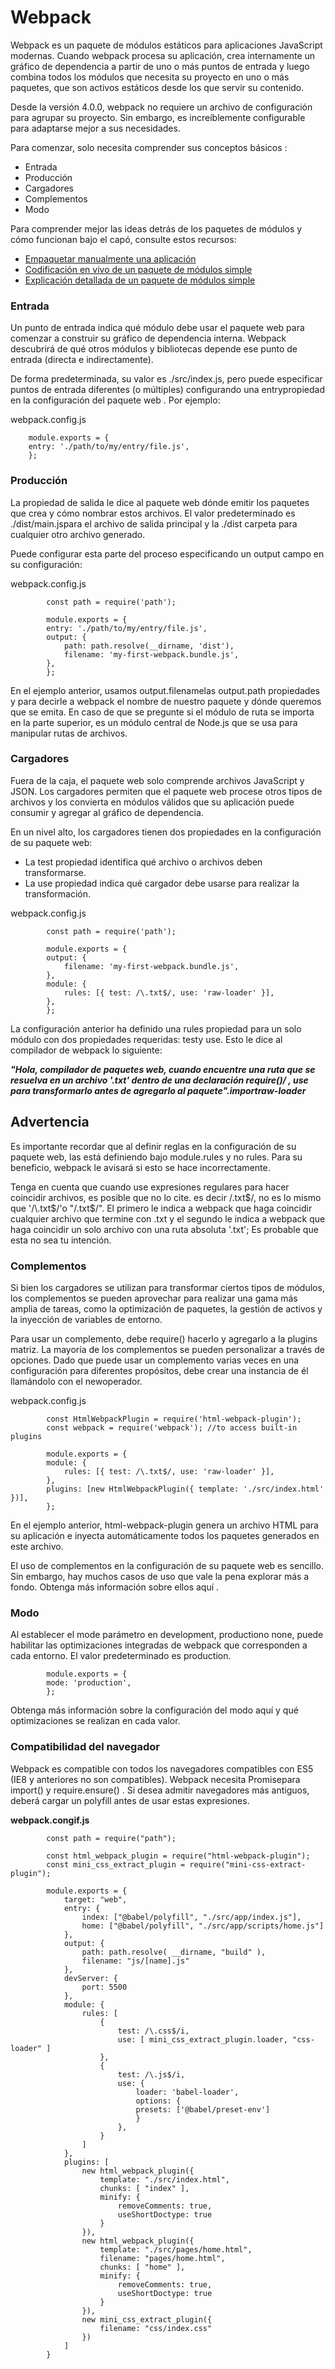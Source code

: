 # Webpack

Webpack es un paquete de módulos estáticos para aplicaciones JavaScript modernas. Cuando webpack procesa su aplicación, crea internamente un gráfico de dependencia a partir de uno o más puntos de entrada y luego combina todos los módulos que necesita su proyecto en uno o más paquetes, que son activos estáticos desde los que servir su contenido.

Desde la versión 4.0.0, webpack no requiere un archivo de configuración para agrupar su proyecto. Sin embargo, es increíblemente configurable para adaptarse mejor a sus necesidades.

Para comenzar, solo necesita comprender sus conceptos básicos :

- Entrada
- Producción
- Cargadores
- Complementos
- Modo

Para comprender mejor las ideas detrás de los paquetes de módulos y cómo funcionan bajo el capó, consulte estos recursos:

- [Empaquetar manualmente una aplicación](https://www.youtube.com/watch?v=UNMkLHzofQI)
- [Codificación en vivo de un paquete de módulos simple](https://youtu.be/Gc9-7PBqOC8)
- [Explicación detallada de un paquete de módulos simple](https://github.com/ronami/minipack.git)

### Entrada
Un punto de entrada indica qué módulo debe usar el paquete web para comenzar a construir su gráfico de dependencia interna. Webpack descubrirá de qué otros módulos y bibliotecas depende ese punto de entrada (directa e indirectamente).

De forma predeterminada, su valor es ./src/index.js, pero puede especificar puntos de entrada diferentes (o múltiples) configurando una entrypropiedad en la configuración del paquete web . Por ejemplo:

webpack.config.js

        module.exports = {
        entry: './path/to/my/entry/file.js',
        };

### Producción
La propiedad de salida le dice al paquete web dónde emitir los paquetes que crea y cómo nombrar estos archivos. El valor predeterminado es ./dist/main.jspara el archivo de salida principal y la ./dist carpeta para cualquier otro archivo generado.

Puede configurar esta parte del proceso especificando un output campo en su configuración:

webpack.config.js

            const path = require('path');

            module.exports = {
            entry: './path/to/my/entry/file.js',
            output: {
                path: path.resolve(__dirname, 'dist'),
                filename: 'my-first-webpack.bundle.js',
            },
            };

En el ejemplo anterior, usamos output.filenamelas output.path propiedades y para decirle a webpack el nombre de nuestro paquete y dónde queremos que se emita. En caso de que se pregunte si el módulo de ruta se importa en la parte superior, es un módulo central de Node.js que se usa para manipular rutas de archivos.

### Cargadores
Fuera de la caja, el paquete web solo comprende archivos JavaScript y JSON. Los cargadores permiten que el paquete web procese otros tipos de archivos y los convierta en módulos válidos que su aplicación puede consumir y agregar al gráfico de dependencia.

En un nivel alto, los cargadores tienen dos propiedades en la configuración de su paquete web:

- La test propiedad identifica qué archivo o archivos deben transformarse.
- La use propiedad indica qué cargador debe usarse para realizar la transformación.

webpack.config.js

            const path = require('path');

            module.exports = {
            output: {
                filename: 'my-first-webpack.bundle.js',
            },
            module: {
                rules: [{ test: /\.txt$/, use: 'raw-loader' }],
            },
            };

La configuración anterior ha definido una rules propiedad para un solo módulo con dos propiedades requeridas: testy use. Esto le dice al compilador de webpack lo siguiente:

***"Hola, compilador de paquetes web, cuando encuentre una ruta que se resuelva en un archivo '.txt' dentro de una declaración require()/ , use para transformarlo antes de agregarlo al paquete".importraw-loader***

## Advertencia
Es importante recordar que al definir reglas en la configuración de su paquete web, las está definiendo bajo module.rules y no rules. Para su beneficio, webpack le avisará si esto se hace incorrectamente.

Tenga en cuenta que cuando use expresiones regulares para hacer coincidir archivos, es posible que no lo cite. es decir /\.txt$/, no es lo mismo que '/\.txt$/'o "/\.txt$/". El primero le indica a webpack que haga coincidir cualquier archivo que termine con .txt y el segundo le indica a webpack que haga coincidir un solo archivo con una ruta absoluta '.txt'; Es probable que esta no sea tu intención.

### Complementos
Si bien los cargadores se utilizan para transformar ciertos tipos de módulos, los complementos se pueden aprovechar para realizar una gama más amplia de tareas, como la optimización de paquetes, la gestión de activos y la inyección de variables de entorno.

Para usar un complemento, debe require() hacerlo y agregarlo a la plugins matriz. La mayoría de los complementos se pueden personalizar a través de opciones. Dado que puede usar un complemento varias veces en una configuración para diferentes propósitos, debe crear una instancia de él llamándolo con el newoperador.

webpack.config.js

            const HtmlWebpackPlugin = require('html-webpack-plugin');
            const webpack = require('webpack'); //to access built-in plugins

            module.exports = {
            module: {
                rules: [{ test: /\.txt$/, use: 'raw-loader' }],
            },
            plugins: [new HtmlWebpackPlugin({ template: './src/index.html' })],
            };

En el ejemplo anterior, html-webpack-plugin genera un archivo HTML para su aplicación e inyecta automáticamente todos los paquetes generados en este archivo.

El uso de complementos en la configuración de su paquete web es sencillo. Sin embargo, hay muchos casos de uso que vale la pena explorar más a fondo. Obtenga más información sobre ellos aquí .

### Modo
Al establecer el mode parámetro en development, productiono none, puede habilitar las optimizaciones integradas de webpack que corresponden a cada entorno. El valor predeterminado es production.

            module.exports = {
            mode: 'production',
            };

Obtenga más información sobre la configuración del modo aquí y qué optimizaciones se realizan en cada valor.

### Compatibilidad del navegador

Webpack es compatible con todos los navegadores compatibles con ES5 (IE8 y anteriores no son compatibles). Webpack necesita Promisepara import() y require.ensure() . Si desea admitir navegadores más antiguos, deberá cargar un polyfill antes de usar estas expresiones.


**webpack.congif.js**

            const path = require("path");

            const html_webpack_plugin = require("html-webpack-plugin");
            const mini_css_extract_plugin = require("mini-css-extract-plugin");

            module.exports = {
                target: "web",
                entry: {
                    index: ["@babel/polyfill", "./src/app/index.js"],
                    home: ["@babel/polyfill", "./src/app/scripts/home.js"]
                },
                output: {
                    path: path.resolve( __dirname, "build" ),
                    filename: "js/[name].js"
                },
                devServer: {
                    port: 5500
                },
                module: {
                    rules: [
                        {
                            test: /\.css$/i,
                            use: [ mini_css_extract_plugin.loader, "css-loader" ]
                        },
                        {
                            test: /\.js$/i,
                            use: {
                                loader: 'babel-loader',
                                options: {
                                presets: ['@babel/preset-env']
                                }
                            },
                        }
                    ]
                },
                plugins: [
                    new html_webpack_plugin({
                        template: "./src/index.html",
                        chunks: [ "index" ],
                        minify: {
                            removeComments: true,
                            useShortDoctype: true
                        }
                    }),
                    new html_webpack_plugin({
                        template: "./src/pages/home.html",
                        filename: "pages/home.html",
                        chunks: [ "home" ],
                        minify: {
                            removeComments: true,
                            useShortDoctype: true
                        }
                    }),
                    new mini_css_extract_plugin({
                        filename: "css/index.css"
                    })
                ]
            }